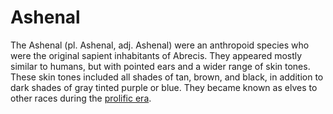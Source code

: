 # Ashenal

<meta property="og:description" content="The Ashenal were an anthropoid species who were the original sapient inhabitants of Abrecis.">

The Ashenal (pl. Ashenal, adj. Ashenal) were an anthropoid species who were the original sapient inhabitants of Abrecis. They appeared mostly similar to humans, but with pointed ears and a wider range of skin tones. These skin tones included all shades of tan, brown, and black, in addition to dark shades of gray tinted purple or blue. They became known as elves to other races during the [prolific era](../../history/eras/prolific.md).
